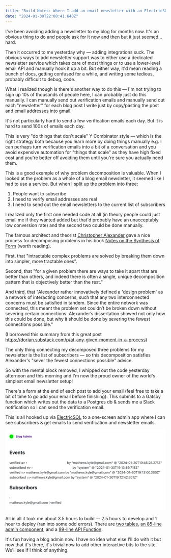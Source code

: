 ```yaml
---
title: "Build Notes: Where I add an email newsletter with an ElectricSQL admin app"
date: "2024-01-30T22:08:41.640Z"
---
```


I've been avoiding adding a newsletter to my blog for months now. It's an
obvious thing to do and people ask for it now and then but it just seemed...
hard.

Then it occurred to me yesterday why — adding integrations suck. The obvious
ways to add newsletter support was to either use a dedicated newsletter service
which takes care of most things or to use a lower-level email API
and manually hook it up a bit. But either way, it'd mean reading a bunch of
docs, getting confused for a while, and writing some tedious, probably difficult
to debug, code.

What I realized though is there's another way to do this — I'm not trying to
sign up 10s of thousands of people here, I can probably just do this manually.
I can manually send out verification emails and manually send out each
"newsletter" for each blog post I write just by copy/pasting the post and email
addresses into gmail.

It's not particularly hard to send a few verification emails each day. But it
is hard to send 100s of emails each day.

This is very "do things that don't scale" Y Combinator style — which is the
right strategy both because you learn more by doing things manually e.g. I
can perhaps turn verification emails into a bit of a conversation and you avoid
expensive automation for "things that scale" as they have high fixed cost and
you're better off avoiding them until you're sure you actually need them.

This is a good example of why problem decomposition is valuable. When I looked
at the problem as a whole of a blog email newsletter, it seemed like I had to
use a service. But when I split up the problem into three:

1. People want to subscribe
2. I need to verify email addresses are real
3. I need to send out the email newsletters to the current list of subscribers

I realized only the first one needed code at all (in theory people could just email
me if they wanted added but that'd probably have an unacceptably low conversion rate)
and the second two could be done manually.

The famous architect and theorist [Christopher
Alexander](https://en.wikipedia.org/wiki/Christopher_Alexander) gave a nice
process for decomposing problems in his book [Notes on the Synthesis of
Form](https://www.amazon.com/dp/0674627512?tag=doriantaylor-20) (worth
reading).

First, that "intractable complex problems are solved by breaking them down into
simpler, more tractable ones".

Second, that "for a given problem there are ways to take it apart that are
better than others, and indeed there is often a single, unique decomposition
pattern that is objectively better than the rest."

And third, that "Alexander rather innovatively defined a 'design problem' as a
network of interacting concerns, such that any two interconnected concerns must
be satisfied in tandem. Since the entire network was connected, this meant the
problem set couldn’t be broken down without severing certain connections.
Alexander’s dissertation showed not only how this could be done, but why it
should be done by severing the fewest connections possible."

(I borrowed this summary from this great post https://dorian.substack.com/p/at-any-given-moment-in-a-process)

The only thing connecting my decomposed three problems for my newsletter is
the list of subscribers — so this decomposition satisfies Alexander's "sever
the fewest connections possible" advice.

So with the mental block removed, I whipped out the code yesterday
afternoon and this morning and I'm now the proud owner of the world's simplest
email newsletter setup!

There's a form at the end of each post to add your email (feel free to take a
bit of time to go add your email before finishing). This submits to a Gatsby
function which writes out the data to a Postgres db & sends me a Slack
notification so I can send the verification email.

This is all hooked up via [ElectricSQL](https://electric-sql.com/) to a
one-screen admin app where I can see subscribers & get emails to send
verification and newsletter emails.

![admin screenshot](./admin-screenshot.png)

All in all it took me about 3.5 hours to build — 2.5 hours to develop and 1
hour to deploy (ran into some odd errors). There are [two
tables](https://github.com/KyleAMathews/blog/blob/master/admin-app/db/migrations/001-create-tables.sql),
[an 85-line admin
component](https://github.com/KyleAMathews/blog/blob/master/admin-app/src/routes/index.tsx),
and a [99-line API
Function](https://github.com/KyleAMathews/blog/blob/master/src/api/register.ts).

It's fun having a blog admin now. I have no idea what else I'll do with it but
now that it's there, it's trivial now to add other interactive bits to the
site. We'll see if I think of anything.
